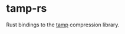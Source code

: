 # tamp-rs

Rust bindings to the [tamp][] compression library.

[tamp]: https://github.com/BrianPugh/tamp
